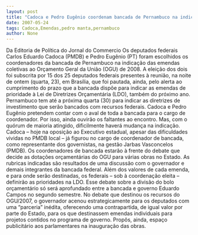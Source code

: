 ```yaml
---
layout: post
title: "Cadoca e Pedro Eugênio coordenam bancada de Pernambuco na indicação de emendas coletivas"
date: 2007-05-24
tags: Cadoca,Emendas,pedro manta,pernambuco
author: None
---
```


Da Editoria de Pol&iacute;tica do Jornal do Commercio
Os deputados federais Carlos Eduardo Cadoca (PMDB) e Pedro Eug&ecirc;nio (PT) foram escolhidos os coordenadores da bancada de Pernambuco na indica&ccedil;&atilde;o das emendas coletivas ao Or&ccedil;amento Geral da Uni&atilde;o (OGU) de 2008. 
A elei&ccedil;&atilde;o dos dois foi subscrita por 15 dos 25 deputados federais presentes &agrave; reuni&atilde;o, na noite de ontem (quarta, 23), em Bras&iacute;lia, que foi pautada, ainda, pelo alerta ao cumprimento do prazo que a bancada disp&otilde;e para indicar as emendas de prioridade &agrave; Lei de Diretrizes Or&ccedil;ament&aacute;ria (LDO), tamb&eacute;m do pr&oacute;ximo ano. 
Pernambuco tem at&eacute; a pr&oacute;xima quarta (30)&nbsp;para indicar as diretrizes de investimento que ser&atilde;o bancados com recursos federais. 
Cadoca e Pedro Eug&ecirc;nio pretendem contar com o aval de toda a bancada para o cargo de coordenador. Por isso, ainda ouvir&atilde;o os faltantes ao encontro. Mas, com o qu&oacute;rum de maioria atingido, dificilmente haver&aacute; mudan&ccedil;a na indica&ccedil;&atilde;o. 
Cadoca &ndash; hoje na oposi&ccedil;&atilde;o ao Executivo estadual, apesar das dificuldades vividas no PMDB local &ndash; j&aacute; figurou no cargo de coordenador de bancada, como representante dos governistas, na gest&atilde;o Jarbas Vasconcelos (PMDB). 
Os coordenadores de bancada estar&atilde;o &agrave; frente do debate que decide as dota&ccedil;&otilde;es or&ccedil;ament&aacute;rias do OGU para v&aacute;rias obras no Estado. As rubricas indicadas s&atilde;o resultados de uma discuss&atilde;o com o governador e demais integrantes da bancada federal. Al&eacute;m dos valores de cada emenda, e para onde ser&atilde;o destinadas, os federais &ndash; sob &agrave; coordena&ccedil;&atilde;o eleita &ndash; definir&atilde;o as prioridades na LDO. 
Esse debate sobre a divis&atilde;o do bolo or&ccedil;ament&aacute;rio s&oacute; ser&aacute; aprofundado entre a bancada e governo Eduardo Campos no segundo semestre. 
No debate que destinou os recursos do OGU/2007, o governador acenou estrategicamente para os deputados com uma &ldquo;parceria&rdquo; in&eacute;dita, oferecendo uma contrapartida, de igual valor por parte do Estado, para os que destinassem emendas individuais para projetos contidos no programa de governo. 
Prop&ocirc;s, ainda, espa&ccedil;o publicit&aacute;rio aos parlamentares na inaugura&ccedil;&atilde;o das obras. 
 